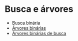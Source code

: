 # Busca e árvores
* [Busca binária](/Busca%20e%20%C3%A1rvores/Busca%20bin%C3%A1ria/)
* [Árvores binárias](/Busca%20e%20%C3%A1rvores/%C3%81rvores%20bin%C3%A1rias/)
* [Árvores binárias de busca](/Busca%20e%20%C3%A1rvores/%C3%81rvores%20bin%C3%A1rias%20de%20busca/)
